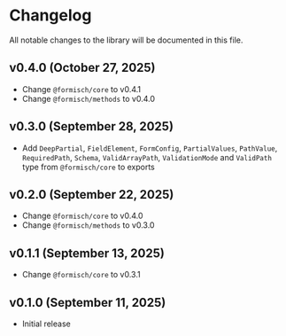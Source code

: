 # Changelog

All notable changes to the library will be documented in this file.

## v0.4.0 (October 27, 2025)

- Change `@formisch/core` to v0.4.1
- Change `@formisch/methods` to v0.4.0

## v0.3.0 (September 28, 2025)

- Add `DeepPartial`, `FieldElement`, `FormConfig`, `PartialValues`, `PathValue`, `RequiredPath`, `Schema`, `ValidArrayPath`, `ValidationMode` and `ValidPath` type from `@formisch/core` to exports

## v0.2.0 (September 22, 2025)

- Change `@formisch/core` to v0.4.0
- Change `@formisch/methods` to v0.3.0

## v0.1.1 (September 13, 2025)

- Change `@formisch/core` to v0.3.1

## v0.1.0 (September 11, 2025)

- Initial release

